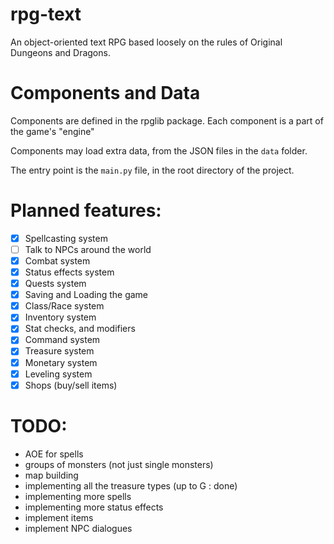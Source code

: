 # rpg-text
 An object-oriented text RPG based loosely on the rules of Original Dungeons and Dragons.

# Components and Data

Components are defined in the rpglib package. Each component is a part of the game's "engine"

Components may load extra data, from the JSON files in the `data` folder.

The entry point is the `main.py` file, in the root directory of the project.

# Planned features:

- [x] Spellcasting system
- [ ] Talk to NPCs around the world
- [x] Combat system
- [x] Status effects system
- [x] Quests system
- [x] Saving and Loading the game
- [x] Class/Race system
- [x] Inventory system
- [x] Stat checks, and modifiers
- [x] Command system
- [x] Treasure system
- [x] Monetary system
- [x] Leveling system
- [x] Shops (buy/sell items)

# TODO:

- AOE for spells
- groups of monsters (not just single monsters)
- map building
- implementing all the treasure types (up to G : done)
- implementing more spells
- implementing more status effects
- implement items
- implement NPC dialogues